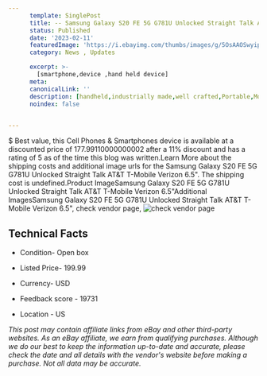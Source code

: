 ```yaml
---
      template: SinglePost
      title: -- Samsung Galaxy S20 FE 5G G781U Unlocked Straight Talk AT&T T-Mobile Verizon 6.5"
      status: Published
      date: '2023-02-11'
      featuredImage: 'https://i.ebayimg.com/thumbs/images/g/5OsAAOSwyipixwrj/s-l225.jpg'
      category: News , Updates

      excerpt: >-
        [smartphone,device ,hand held device]
      meta:
      canonicalLink: ''
      description: [handheld,industrially made,well crafted,Portable,Mobile,Compact,Convenient,Lightweight,Maneuverable,Man-portable,Miniature,Carriable,Hand-held,Light,Holdable,Transportable,Mobile device,Pocket-sized,On-the-go,Wireless,Cordless,Compact size,Convenient size, smartphone,device ,hand held device]
      noindex: false

        
---
```

$
    Best value, this Cell Phones & Smartphones device is available at a discounted price of 177.99110000000002 after a 11% discount and has a rating of 5 as of the time this blog was written.Learn More about the shipping costs and additional image urls for the Samsung Galaxy S20 FE 5G G781U Unlocked Straight Talk AT&T T-Mobile Verizon 6.5". The shipping cost is undefined.Product ImageSamsung Galaxy S20 FE 5G G781U Unlocked Straight Talk AT&T T-Mobile Verizon 6.5"Additional ImagesSamsung Galaxy S20 FE 5G G781U Unlocked Straight Talk AT&T T-Mobile Verizon 6.5", check vendor page, ![check vendor page](https://origin-galleryplus.ebayimg.com/ws/web/225363572951_2_0_1/225x225.jpg,https://origin-galleryplus.ebayimg.com/ws/web/225363572951_3_0_1/225x225.jpg,https://origin-galleryplus.ebayimg.com/ws/web/225363572951_4_0_1/225x225.jpg,https://origin-galleryplus.ebayimg.com/ws/web/225363572951_5_0_1/225x225.jpg,https://origin-galleryplus.ebayimg.com/ws/web/225363572951_6_0_1/225x225.jpg,https://origin-galleryplus.ebayimg.com/ws/web/225363572951_7_0_1/225x225.jpg,https://origin-galleryplus.ebayimg.com/ws/web/225363572951_8_0_1/225x225.jpg,https://origin-galleryplus.ebayimg.com/ws/web/225363572951_9_0_1/225x225.jpg,https://origin-galleryplus.ebayimg.com/ws/web/225363572951_10_0_1/225x225.jpg,https://origin-galleryplus.ebayimg.com/ws/web/225363572951_11_0_1/225x225.jpg,https://origin-galleryplus.ebayimg.com/ws/web/225363572951_12_0_1/225x225.jpg)
    
    

 ## Technical Facts 



     
      

 - Condition- Open box 


      

 - Listed Price- 199.99 


      

 - Currency- USD 


      

 - Feedback score - 19731 


      

 - Location - US 


      
      

 *_This post may contain affiliate links from eBay and other third-party websites. As an eBay affiliate, we earn from qualifying purchases. Although we do our best to keep the information up-to-date and accurate, please check the date and all details with the vendor's website before making a purchase. Not all data may be accurate._*



    
    
    
    
    